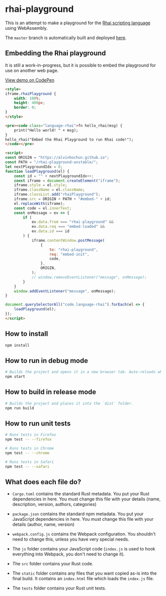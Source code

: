 rhai-playground
===

This is an attempt to make a playground for the [Rhai scripting language][rhai]
using WebAssembly.

The `master` branch is automatically built and deployed [here][playground-unstable].

[rhai]: https://github.com/jonathandturner/rhai
[playground-unstable]: https://alvinhochun.github.io/rhai-playground-unstable/


Embedding the Rhai playground
---

It is still a work-in-progress, but it is possible to embed the playground for
use on another web page.

[View demo on CodePen](https://codepen.io/alvinhochun/pen/LYGQEaW)

```html
<style>
iframe.rhaiPlayground {
    width: 100%;
    height: 400px;
    border: 0;
}
</style>

<pre><code class="language-rhai">fn hello_rhai(msg) {
    print("Hello world! " + msg);
}
hello_rhai("Embed the Rhai Playground to run Rhai code!");
</code></pre>

<script>
const ORIGIN = "https://alvinhochun.github.io";
const PATH = "/rhai-playground-unstable/";
let nextPlaygroundIdx = 0;
function loadPlayground(el) {
    const id = "" + nextPlaygroundIdx++;
    const iframe = document.createElement("iframe");
    iframe.style = el.style;
    iframe.className = el.className;
    iframe.classList.add("rhaiPlayground");
    iframe.src = ORIGIN + PATH + "#embed-" + id;
    el.replaceWith(iframe);
    const code = el.innerText;
    const onMessage = ev => {
        if (
            ev.data.from === "rhai-playground" &&
            ev.data.req === "embed-loaded" &&
            ev.data.id === id
        ) {
            iframe.contentWindow.postMessage(
                {
                    to: "rhai-playground",
                    req: "embed-init",
                    code,
                },
                ORIGIN,
            );
            // window.removeEventListener("message", onMessage);
        }
    }
    window.addEventListener("message", onMessage);
}

document.querySelectorAll("code.language-rhai").forEach(el => {
    loadPlayground(el);
});
</script>
```


## How to install

```sh
npm install
```

## How to run in debug mode

```sh
# Builds the project and opens it in a new browser tab. Auto-reloads when the project changes.
npm start
```

## How to build in release mode

```sh
# Builds the project and places it into the `dist` folder.
npm run build
```

## How to run unit tests

```sh
# Runs tests in Firefox
npm test -- --firefox

# Runs tests in Chrome
npm test -- --chrome

# Runs tests in Safari
npm test -- --safari
```

## What does each file do?

* `Cargo.toml` contains the standard Rust metadata. You put your Rust dependencies in here. You must change this file with your details (name, description, version, authors, categories)

* `package.json` contains the standard npm metadata. You put your JavaScript dependencies in here. You must change this file with your details (author, name, version)

* `webpack.config.js` contains the Webpack configuration. You shouldn't need to change this, unless you have very special needs.

* The `js` folder contains your JavaScript code (`index.js` is used to hook everything into Webpack, you don't need to change it).

* The `src` folder contains your Rust code.

* The `static` folder contains any files that you want copied as-is into the final build. It contains an `index.html` file which loads the `index.js` file.

* The `tests` folder contains your Rust unit tests.
